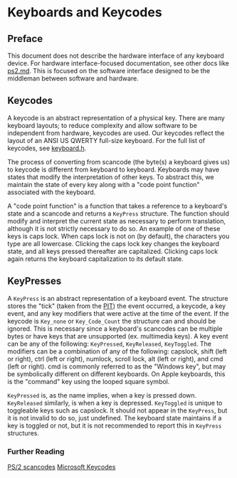# Keyboards and Keycodes

## Preface

This document does not describe the hardware interface of any keyboard device. For hardware interface-focused documentation, see other docs like [ps2.md](./ps2.md). This is focused on the software interface designed to be the middleman between software and hardware.

## Keycodes

A keycode is an abstract representation of a physical key. There are many keyboard layouts; to reduce complexity and allow software to be independent from hardware, keycodes are used. Our keycodes reflect the layout of an ANSI US QWERTY full-size keyboard. For the full list of keycodes, see [keyboard.h](../../../src/lib/device/keyboard.h).
  
The process of converting from scancode (the byte(s) a keyboard gives us) to keycode is different from keyboard to keyboard. Keyboards may have states that modify the interpretation of other keys. To abstract this, we maintain the state of every key along with a "code point function" associated with the keyboard. 

A "code point function" is a function that takes a reference to a keyboard's state and a scancode and returns a `KeyPress` structure. The function should modify and interpret the current state as necessary to perform translation, although it is not strictly necessary to do so. An example of one of these keys is caps lock. When caps lock is not on (by default), the characters you type are all lowercase. Clicking the caps lock key changes the keyboard state, and all keys pressed thereafter are capitalized. Clicking caps lock again returns the keyboard capitalization to its default state.

## KeyPresses

A `KeyPress` is an abstract representation of a keyboard event. The structure stores the "tick" (taken from the [PIT](../../../src/lib/pit)) the event occurred, a keycode, a key event, and any key modifiers that were active at the time of the event. If the keycode is `Key_none` or `Key_Code_Count` the structure can and should be ignored. This is necessary since a keyboard's scancodes can be multiple bytes or have keys that are unsupported (ex. multimedia keys). A key event can be any of the following: `KeyPressed`, `KeyReleased`, `KeyToggled`. The modifiers can be a combination of any of the following: capslock, shift (left or right), ctrl (left or right), numlock, scroll lock, alt (left or right), and cmd (left or right). cmd is commonly referred to as the "Windows key", but may be symbolically different on different keyboards. On Apple keyboards, this is the "command" key using the looped square symbol.
  
`KeyPressed` is, as the name implies, when a key is pressed down. `KeyReleased` similarly, is when a key is depressed. `KeyToggled` is unique to toggleable keys such as capslock. It should not appear in the `KeyPress`, but it is not invalid to do so, just undefined. The keyboard state maintains if a key is toggled or not, but it is not recommended to report this in `KeyPress` structures.

### Further Reading

[PS/2 scancodes](https://wiki.osdev.org/PS/2_Keyboard)
[Microsoft Keycodes](https://download.microsoft.com/download/1/6/1/161ba512-40e2-4cc9-843a-923143f3456c/scancode.doc)
